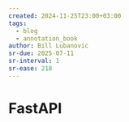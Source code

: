 ```yaml
---
created: 2024-11-25T23:00+03:00
tags:
  - blog
  - annotation_book
author: Bill Lubanovic
sr-due: 2025-07-11
sr-interval: 1
sr-ease: 218
---
```


# FastAPI
